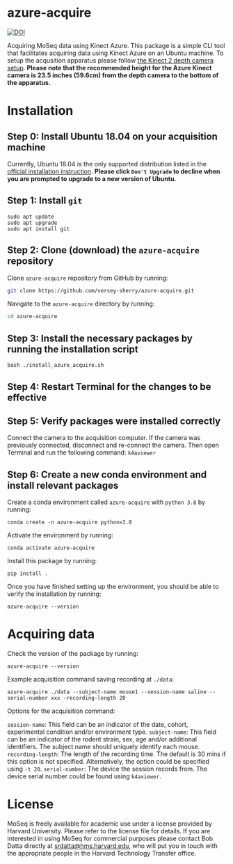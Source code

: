 # azure-acquire
[![DOI](https://zenodo.org/badge/611420394.svg)](https://zenodo.org/badge/latestdoi/611420394)

Acquiring MoSeq data using Kinect Azure. This package is a simple CLI tool that facilitates acquiring data using Kinect Azure on an Ubuntu machine. To setup the acqusition apparatus please follow [the Kinect 2 depth camera setup](https://github.com/dattalab/kinect2-nidaq/wiki). **Please note that the recommended height for the Azure Kinect camera is 23.5 inches (59.6cm) from the depth camera to the bottom of the apparatus.**

# Installation

## Step 0: Install Ubuntu 18.04 on your acquisition machine
Currently, Ubuntu 18.04 is the only supported distribution listed in the [official installation instruction](https://learn.microsoft.com/en-us/azure/kinect-dk/sensor-sdk-download#linux-installation-instructions). **Please click `Don't Upgrade` to decline when you are prompted to upgrade to a new version of Ubuntu.**

## Step 1: Install `git`
```
sudo apt update
sudo apt upgrade
sudo apt install git
```

## Step 2: Clone (download) the `azure-acquire` repository
Clone `azure-acquire` repository from GitHub by running:
```bash
git clone https://github.com/versey-sherry/azure-acquire.git
```
Navigate to the `azure-acquire` directory by running:
```bash
cd azure-acquire
```

## Step 3: Install the necessary packages by running the installation script
```
bash ./install_azure_acquire.sh
```

## Step 4: Restart Terminal for the changes to be effective

## Step 5: Verify packages were installed correctly
Connect the camera to the acquisition computer. If the camera was previously connected, disconnect and re-connect the camera. Then open Terminal and run the following command:
`k4aviewer`

<!---add k4aviwer images--->

## Step 6: Create a new conda environment and install relevant packages
Create a conda environment called `azure-acquire` with `python 3.8` by running:
```
conda create -n azure-acquire python=3.8
```
Activate the environment by running:
```
conda activate azure-acquire
```
Install this package by running:
```
pip install .
```

Once you have finished setting up the environment, you should be able to verify the installation by running:
```
azure-acquire --version
```

# Acquiring data
Check the version of the package by running:
```
azure-acquire --version
```
Example acquisition command saving recording at `./data`:
```
azure-acquire ./data --subject-name mouse1 --session-name saline --serial-number xxx -recording-length 20
```

Options for the acquisition command:

`session-name`: This field can be an indicator of the date, cohort, experimental condition and/or environment type.
`subject-name`: This field can be an indicator of the rodent strain, sex, age and/or additional identifiers. The subject name should uniquely identify each mouse.
`recording-length`: The length of the recording time. The default is 30 mins if this option is not specified. Alternatively, the option could be specified using `-t 20`.
`serial-number`: The device the session records from. The device serial number could be found using `k4aviewer`.


# License
MoSeq is freely available for academic use under a license provided by Harvard University. Please refer to the license file for details. If you are interested in using MoSeq for commercial purposes please contact Bob Datta directly at srdatta@hms.harvard.edu, who will put you in touch with the appropriate people in the Harvard Technology Transfer office.
